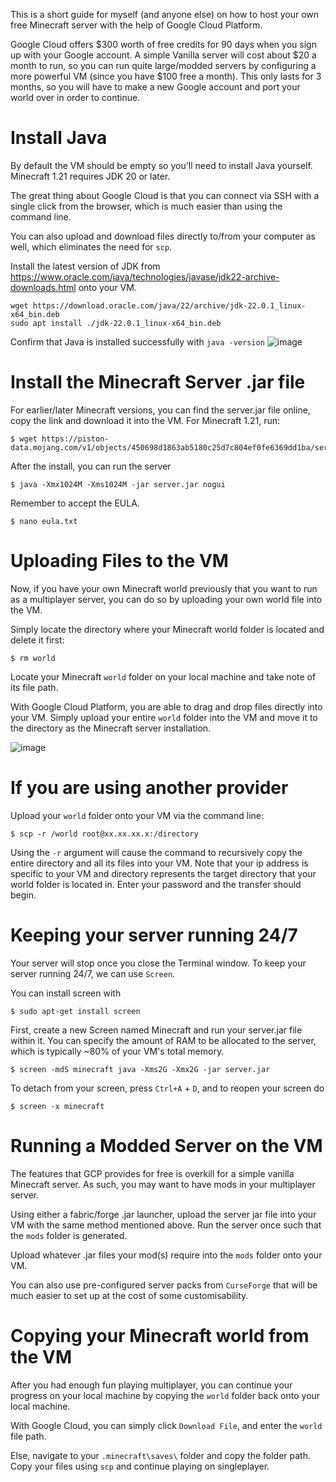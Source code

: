 This is a short guide for myself (and anyone else) on how to host your own free Minecraft server with the help of Google Cloud Platform.

Google Cloud offers $300 worth of free credits for 90 days when you sign up with your Google account. A simple Vanilla server will cost about $20 a month to run, so you can run quite large/modded servers by configuring a more powerful VM (since you have $100 free a month). This only lasts for 3 months, so you will have to make a new Google account and port your world over in order to continue.

# Install Java

By default the VM should be empty so you'll need to install Java yourself. Minecraft 1.21 requires JDK 20 or later.

The great thing about Google Cloud is that you can connect via SSH with a single click from the browser, which is much easier than using the command line.

You can also upload and download files directly to/from your computer as well, which eliminates the need for `scp`.

Install the latest version of JDK from https://www.oracle.com/java/technologies/javase/jdk22-archive-downloads.html onto your VM.
```
wget https://download.oracle.com/java/22/archive/jdk-22.0.1_linux-x64_bin.deb
sudo apt install ./jdk-22.0.1_linux-x64_bin.deb
```
Confirm that Java is installed successfully with ``` java -version ```
![image](https://github.com/user-attachments/assets/a6159980-dc75-4dde-9eac-3655996eb371)

# Install the Minecraft Server .jar file

For earlier/later Minecraft versions, you can find the server.jar file online, copy the link and download it into the VM.
For Minecraft 1.21, run:
```
$ wget https://piston-data.mojang.com/v1/objects/450698d1863ab5180c25d7c804ef0fe6369dd1ba/server.jar
```

After the install, you can run the server

```
$ java -Xmx1024M -Xms1024M -jar server.jar nogui
```

Remember to accept the EULA.
```
$ nano eula.txt
```

# Uploading Files to the VM

Now, if you have your own Minecraft world previously that you want to run as a multiplayer server, you can do so by uploading your own world file into the VM.

Simply locate the directory where your Minecraft world folder is located and delete it first:
```
$ rm world
```

Locate your Minecraft ``` world ``` folder on your local machine and take note of its file path. 

With Google Cloud Platform, you are able to drag and drop files directly into your VM. Simply upload your entire ```world``` folder into the VM and move it to the directory as the Minecraft server installation.

![image](https://github.com/user-attachments/assets/1825a590-adb4-45e8-b774-e49fbcf91bcc)

# If you are using another provider
Upload your ``` world ``` folder onto your VM via the command line:
```
$ scp -r /world root@xx.xx.xx.x:/directory
```
Using the ``` -r ``` argument will cause the command to recursively copy the entire directory and all its files into your VM. Note that your ip address is specific to your VM and directory represents the target directory that your world folder is located in. Enter your password and the transfer should begin. 

# Keeping your server running 24/7

Your server will stop once you close the Terminal window. To keep your server running 24/7, we can use ``` Screen ```.

You can install screen with
```
$ sudo apt-get install screen
```

First, create a new Screen named Minecraft and run your server.jar file within it. You can specify the amount of RAM to be allocated to the server, which is typically ~80% of your VM's total memory.

``` 
$ screen -mdS minecraft java -Xms2G -Xmx2G -jar server.jar
```

To detach from your screen, press ```Ctrl+A``` + ```D```, and to reopen your screen do

```
$ screen -x minecraft
```

# Running a Modded Server on the VM
The features that GCP provides for free is overkill for a simple vanilla Minecraft server. As such, you may want to have mods in your multiplayer server.

Using either a fabric/forge .jar launcher, upload the server jar file into your VM with the same method mentioned above. Run the server once such that the ``` mods ``` folder is generated.

Upload whatever .jar files your mod(s) require into the ``` mods ``` folder onto your VM.

You can also use pre-configured server packs from ```CurseForge``` that will be much easier to set up at the cost of some customisability.

# Copying your Minecraft world from the VM
After you had enough fun playing multiplayer, you can continue your progress on your local machine by copying the ``` world ``` folder back onto your local machine.

With Google Cloud, you can simply click `Download File`, and enter the ```world``` file path. 

Else, navigate to your ``` .minecraft\saves\ ``` folder and copy the folder path. Copy your files using ``` scp ``` and continue playing on singleplayer.
